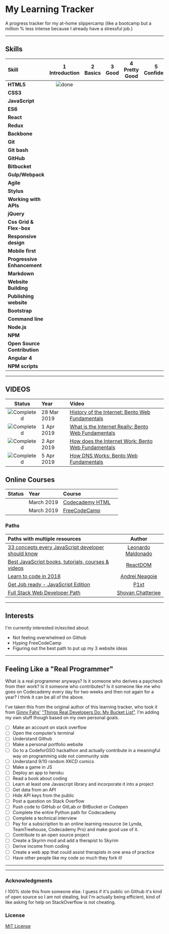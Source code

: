 # My Learning Tracker

A progress tracker for my at-home slippercamp (like a bootcamp but a million % less intense because I already have a stressful job.)  


----

## Skills

[done]: https://user-images.githubusercontent.com/29199184/32275438-8385f5c0-bf0b-11e7-9406-42265f71e2bd.png "Done"

|               Skill              | 1<br>Introduction | 2<br>Basics   | 3<br>Good     | 4<br>Pretty Good | 5<br>Confident | 6<br>Awesome    |
|:-------------------------------- |:-----------------:|:-------------:|:-------------:|:----------------:|:--------------:|:---------------:|
|**HTML5**                         |  ![done][done]    |  |  |     |  |                 |
|**CSS3**                          |     |  |  |    |   |                 |
|**JavaScript**                    |     |  |  |                  |                |                 |
|**ES6**                           |     |  |  |                  |                |                 |
|**React**                         |      |  |  |                  |                |                 |
|**Redux**                         |      |  |               |                  |                |                 |
|**Backbone**                      |  |  |  |                  |                |                 |
|**Git**                           |     |  |  |    |                |                 |
|**Git bash**                      |     |  |  |                  |                |                 |
|**GitHub**                        |     |  |  |     |                |                 |
|**Bitbucket**                     |     |  | |    |                |                 |
|**Gulp/Webpack**                  |      | |               |                  |                |                 |
|**Agile**                         |     |  | |                  |                |                 |
|**Stylus**                        |    |  | |                  |                |                 |
|**Working with APIs**             |    |  |  |                  |                |                 |
|**jQuery**                        |      |  |  |     |                |                 |
|**Css Grid & Flex-box**           |     |  |  |    |                |                 |
|**Responsive design**             |     | | |     |                |                 |
|**Mobile first**                  |     |  |  |     |                |                 |
|**Progressive Enhancement**       |    |  ||   |                |                 |
|**Markdown**                      |    |  |  |    |   |                 |
|**Website Building**              |     |  |  |    |                |                 |
|**Publishing website**            |     |  |  |                  |                |                 |
|**Bootstrap**                     |      |  |  |                  |                |                 |
|**Command line**                  |      |  |  |                  |                |                 |
|**Node.js**                       |     |  |               |                  |                |                 |
|**NPM**                           | |  |               |                  |                |                 |
|**Open Source Contribution**      |     | |               |                  |                |                 |
|**Angular 4**                     |     |               |               |                  |                |                 |
|**NPM scripts**                   |      |               |               |                  |                |          .      |

----

## VIDEOS

[//]: # (Status images)

[Completed]: https://user-images.githubusercontent.com/29199184/32275438-8385f5c0-bf0b-11e7-9406-42265f71e2bd.png "Completed"
[In Progress]: https://user-images.githubusercontent.com/29199184/34462881-7305ddac-ee4d-11e7-9b57-589424820da4.png "In Progress"
[Soon]: https://user-images.githubusercontent.com/29199184/34462916-d5c37bd4-ee4d-11e7-9f4a-d57f2243281b.png "Soon"

|            Status            |   Year   | Video                                                          ||
|:---------------------------:|:---------|:----------------------------------------------------------------|:-------------------------------------------:|
| ![Completed][Completed]     | 28 Mar 2019 | [History of the Internet: Bento Web Fundamentals]             | 
|![Completed][Completed]      | 1 Apr 2019 | [What is the Internet Really: Bento Web Fundamentals]           
|![Completed][Completed]      | 2 Apr 2019 | [How does the Internet Work: Bento Web Fundamentals]             | 
|![Completed]      | 5 Apr 2019 | [How DNS Works: Bento Web Fundamentals]                               |              |


## Online Courses
|            Status            |   Year   | Course                                                          ||
|:---------------------------:|:---------|:----------------------------------------------------------------|:-------------------------------------------:|
|    | March 2019 | [Codecademy HTML]| 
|     | March 2019 | [FreeCodeCamp]           
                         


[//]: # (Reference links to courses)

[Codecademy HTML]: https://www.codecademy.com/courses/learn-html/lessons/intro-to-html?action=resume_content_item
[History of the Internet: Bento Web Fundamentals]: https://www.youtube.com/watch?v=9hIQjrMHTv4
[What is the Internet Really: Bento Web Fundamentals]: https://www.youtube.com/watch?v=XE_FPEFpHt4
[How does the Internet Work: Bento Web Fundamentals]: https://www.youtube.com/watch?v=7_LPdttKXPc
[How DNS Works: Bento Web Fundamentals]: https://www.youtube.com/watch?v=72snZctFFtA
[FreeCodeCamp]: www.freecodecamp.org


### Paths

| Paths with multiple resources                             |            Author            |
|:----------------------------------------------------------|:----------------------------:|
| [33 concepts every JavaScript developer should know]      | [Leonardo Maldonado]         |
| [Best JavaScript books, tutorials, courses & videos]      | [ReactDOM]                   |
| [Learn to code in 2018]                                   | [Andrei Neagoie]             |
| [Get Job ready - JavaScript Edition]                      | [P1xt]                       |
| [Full Stack Web Developer Path]                           | [Shovan Chatterjee]          |

[//]: # (Reference links to paths)

[33 concepts every JavaScript developer should know]: https://github.com/leonardomso/33-js-concepts
[Best JavaScript books, tutorials, courses & videos]: https://reactdom.com/blog/javascript-books
[Learn to code in 2018]: https://hackernoon.com/learn-to-code-in-2018-get-hired-and-have-fun-along-the-way-b338247eed6a
[Get Job ready - JavaScript Edition]: https://github.com/P1xt/p1xt-guides/blob/master/job-ready-javascript-edition-2.0.md
[Full Stack Web Developer Path]: https://github.com/shovanch/fullstack-web-developer-path

[//]: # (Reference links to authors)
[Leonardo Maldonado]: https://github.com/leonardomso
[ReactDOM]: https://reactdom.com
[Andrei Neagoie]: https://twitter.com/AndreiNeagoie
[P1xt]: https://github.com/P1xt
[Shovan Chatterjee]: https://github.com/shovanch

----

## Interests

I'm currently interested in/excited about:

+ Not feeling overwhelmed on Github
+ Hyping FreeCodeCamp
+ Figuring out the best path to put up my 3 website ideas

----

## Feeling Like a "Real Programmer"

What is a real programmer anyways?  Is it someone who derives a paycheck from their work? Is it someone who contributes?  Is it someone like me who goes on Codecademy every day for two weeks and then not again for a year?  I think it can be all of the above.  

I've taken this from the original author of this learning tracker, who took it from [Ginny Fahs'](https://twitter.com/ginnyfahs) ["Things Real Developers Do: My Bucket List"](https://blog.prototypr.io/wondering-if-youre-a-real-developer-yet-try-making-a-bucket-list-281275482155).  I'm adding my own stuff though based on my own personal goals.    

* [ ] Make an account on stack overflow
* [ ] Open the computer’s terminal
* [ ] Understand Github
* [ ] Make a personal portfolio website
* [ ] Go to a CodeforGSO hackathon and actually contribute in a meaningful way on programming side not community side
* [ ] Understand 9/10 random XKCD comics
* [ ] Make a game in JS
* [ ] Deploy an app to heroku
* [ ] Read a book about coding
* [ ] Learn at least one Javascript library and incorporate it into a project
* [ ] Get data from an API
* [ ] Hide API keys from the public
* [ ] Post a question on Stack Overflow
* [ ] Push code to GitHub or GitLab or BitBucket or Codepen
* [ ] Complete the entire Python path for Codecademy
* [ ] Complete a technical interview
* [ ] Pay for a subscription to an online learning resource (ie Lynda, TeamTreehouse, Codecademy Pro) and make good use of it.
* [ ] Contribute to an open source project
* [ ] Create a Skyrim mod and add a therapist to Skyrim
* [ ] Derive income from coding
* [ ] Create a web app that could assist therapists in one area of practice
* [ ] Have other people like my code so much they fork it!

----



----

### Acknowledgments

I 100% stole this from someone else.  I guess if it's public on Github it's kind of open source so I am not stealing, but I'm actually being efficient, kind of like asking for help on StackOverflow is not cheating.  

### License

[MIT License](https://github.com/Syknapse/My-Learning-Tracker/blob/master/LICENSE)
